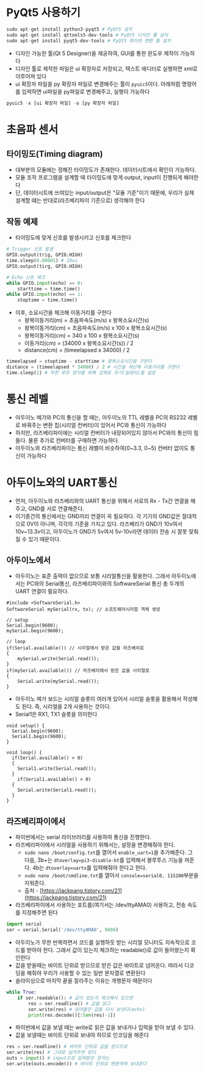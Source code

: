 # PyQt5 사용하기

```python
sudo apt-get install python3-pyqt5 # PyQt5 설치
sudo apt-get install qttools5-dev-tools # PyQt5 디자인 툴 설치
sudo apt-get install pyqt5-dev-tools # PyQt5 파이썬 변환 툴 설치
```

- 디자인 가능한 툴(Qt 5 Designer)을 제공하여, GUI를 통한 윈도우 제작이 가능하다
- 디자인 툴로 제작한 파일은 ui 확장자로 저장되고, 텍스트 에디터로 실행하면 xml로 이루어져 있다
- ui 확장자 파일을 py 확장자 파일로 변경해주는 툴이 ```pyuic5```이다. 아래처럼 명령어를 입력하면 ui파일을 py파일로 변경해주고, 실행이 가능하다

```python
pyuic5 -x [ui 확장자 파일] -o [py 확장자 파일]
```

# 초음파 센서

## 타이밍도(Timing diagram)

- 대부분의 모듈에는 정해진 타이밍도가 존재한다. 데이터시트에서 확인이 가능하다.
- 모듈 조작 프로그램을 설계할 때 타이밍도에 맞게 output, input이 진행되게 해야한다
- 단, 데이터시트에 쓰여있는 input/output은 "모듈 기준"이기 때문에, 우리가 실제 설계할 떄는 반대로(라즈베리파이 기준으로) 생각해야 한다

## 작동 예제

- 타이밍도에 맞게 신호를 발생시키고 신호를 체크한다

```python
# Trigger 신호 발생
GPIO.output(trig, GPIO.HIGH)
time.sleep(0.00001) # 10us
GPIO.output(tirg, GPIO.HIGH)

# Echo 신호 체크
while GPIO.input(echo) == 0:
	starttime = time.time()
while GPIO.input(echo) == 1:
	stoptime = time.time()
```

- 이후, 소요시간을 체크해 이동거리를 구한다
    - 왕복이동거리(m) = 초음파속도(m/s) x 왕복소요시간(s)
    - 왕복이동거리(cm) = 초음파속도(m/s) x 100 x 왕복소요시간(s)
    - 왕복이동거리(cm) = 340 x 100 x 왕복소요시간(s)
    - 이동거리(cm) = (34000 x 왕복소요시간(s)) / 2
    - distance(cm) = (timeelapsed x 34000) / 2

```python
timeelapsed = stoptime - starttime # 왕복소요시간을 구한다
distance = (timeelapsed * 34000) / 2 # 시간을 계산해 이동거리를 구한다
time.sleep(1) # 무한 루프 방지를 위해 강제로 주기(딜레이)를 설정
```

# 통신 레벨

- 아두이노 메가와 PC의 통신을 할 때는, 아두이노의 TTL 레벨을 PC의 RS232 레벨로 바꿔주는 변환 칩(시리얼 컨버터)이 있어서 PC와 통신이 가능하다
- 하지만, 라즈베리파이에는 시리얼 컨버터가 내장되어있지 않아서 PC와의 통신이 힘들다. 물론 추가로 컨버터를 구매하면 가능하다.
- 아두이노와 라즈베리파이는 통신 레벨이 비슷하여(0~3.3, 0~5) 컨버터 없이도 통신이 가능하다

# 아두이노와의 UART통신

- 먼저, 아두이노와 라즈베리와의 UART 통신을 위해서 서로의 Rx - Tx간 연결을 해주고, GND를 서로 연결해준다.
- 이기종간의 통신에서는 GND끼리 연결이 꼭 필요하다. 각 기기의 GND값은 절대적으로 0V이 아니며, 각각의 기준을 가지고 있다. 라즈베리가 GND가 10v여서 10v~13.3v이고, 아두이노가 GND가 5v여서 5v-10v라면 데이터 전송 시 잘못 맞춰질 수 있기 때문이다.

## 아두이노에서

- 아두이노는 표준 출력이 없으므로 보통 시리얼통신을 활용한다. 그래서 아두이노에서는 PC와의 Serial통신, 라즈베리파이와의 SoftwareSerial 통신 총 두개의 UART 연결이 필요하다.

```arduino
#include <SoftwareSerial.h>
SoftwareSerial mySerial(rx, tx); // 소프트웨어시리얼 객체 생성

// setup
Serial.begin(9600);
mySerial.begin(9600);

// loop
if(Serial.available()) // 시리얼에서 받은 값을 라즈베리로
{
	mySerial.write(Serial.read());
}
if(mySerial.available()) // 라즈베리에서 받은 값을 시리얼로
{
	Serial.write(mySerial.read());
}
```

- 아두이노 메가 보드는 시리얼 슬롯이 여러개 있어서 시리얼 슬롯을 활용해서 작성해도 된다. 즉, 시리얼을 2개 사용하는 것이다.
- Serial1은 RX1, TX1 슬롯을 의미한다

```arduino
void setup() {
  Serial.begin(9600);
  Serial1.begin(9600);
}

void loop() {
  if(Serial.available() > 0)
  {
    Serial1.write(Serial.read());
  }
    if(Serial1.available() > 0)
  {
    Serial.write(Serial1.read());
  }
}
```

## 라즈베리파이에서

- 파이썬에서는 serial 라이브러리를 사용하여 통신을 진행한다.
- 라즈베리파이에서 시러얼을 사용하기 위해서는, 설정을 변경해줘야 한다.
    - ```sudo nano /boot/config.txt```를 열어서 ```enable_uart=1```을 추가해준다. 그 다음, 3b+는 ```dtoverlay=pi3-disable-bt```를 입력해서 블루투스 기능을 꺼준다. 4b는 ```dtoverlay=uartx```를 입력해줘야 한다고 한다.
    - ```sudo nano /boot/cmdline.txt```를 열어서 ```console=serial0, 115200```부분을 지워준다.
    - 출처 - [https://jackpang.tistory.com/21](https://jackpang.tistory.com/21)
- 라즈베리파이에서 사용하는 포트를(여기서는 /dev/ttyAMA0) 사용하고, 전송 속도를 지정해주면 된다

```python
import serial
ser = serial.Serial('/dev/ttyAMA0', 9600)
```

- 아두이노가 무한 반복하면서 코드를 실행하듯 받는 시리얼 모니터도 지속적으로 코드를 받아야 한다. 그래서 값이 있는지 체크하는 readable()로 값이 들어왔는지 확인한다
- 값을 받을때는 바이트 단위로 받으므로 받은 값은 바이트로 넘어온다. 따라서 디코딩을 해줘야 우리가 사용할 수 있는 일반 문자열로 변환된다
- 슬라이싱으로 마지막 끝을 잘라주는 이유는 개행문자 때문이다

```python
while True:
	if ser.readable(): # 값이 있는지 체크해서 있으면
		res = ser.readline() # 값을 읽고
		ser.write(res) # 읽어들인 값을 다시 보낸다(echo)
		print(res.decode()[:len(res)-1])
```

- 파이썬에서 값을 보낼 때는 write로 읽은 값을 보내거나 입력을 받아 보낼 수 있다.
- 값을 보낼때는 바이트 단위로 보내야 하므로 인코딩을 해준다

```python
res = ser.readline() # 바이트 단위로 값을 받으므로
ser.write(res) # 그대로 넘겨주면 된다
outs = input() # input으로 입력받은 문자는
ser.write(outs.encode()) # 바이트 단위로 변환하여 보내준다
```